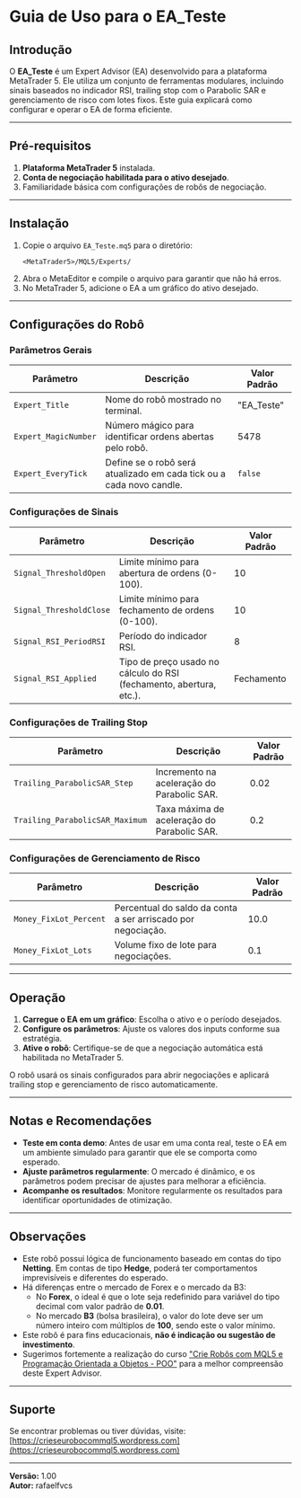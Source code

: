 
# Guia de Uso para o EA_Teste

## Introdução
O **EA_Teste** é um Expert Advisor (EA) desenvolvido para a plataforma MetaTrader 5. Ele utiliza um conjunto de ferramentas modulares, incluindo sinais baseados no indicador RSI, trailing stop com o Parabolic SAR e gerenciamento de risco com lotes fixos. Este guia explicará como configurar e operar o EA de forma eficiente.

---

## Pré-requisitos
1. **Plataforma MetaTrader 5** instalada.
2. **Conta de negociação habilitada para o ativo desejado**.
3. Familiaridade básica com configurações de robôs de negociação.

---

## Instalação
1. Copie o arquivo `EA_Teste.mq5` para o diretório:
   ```
   <MetaTrader5>/MQL5/Experts/
   ```
2. Abra o MetaEditor e compile o arquivo para garantir que não há erros.
3. No MetaTrader 5, adicione o EA a um gráfico do ativo desejado.

---

## Configurações do Robô

### Parâmetros Gerais
| Parâmetro               | Descrição                                                                 | Valor Padrão |
|-------------------------|---------------------------------------------------------------------------|--------------|
| `Expert_Title`          | Nome do robô mostrado no terminal.                                       | "EA_Teste"   |
| `Expert_MagicNumber`    | Número mágico para identificar ordens abertas pelo robô.                 | 5478         |
| `Expert_EveryTick`      | Define se o robô será atualizado em cada tick ou a cada novo candle.     | `false`      |

### Configurações de Sinais
| Parâmetro               | Descrição                                                                 | Valor Padrão |
|-------------------------|---------------------------------------------------------------------------|--------------|
| `Signal_ThresholdOpen`  | Limite mínimo para abertura de ordens (0-100).                          | 10           |
| `Signal_ThresholdClose` | Limite mínimo para fechamento de ordens (0-100).                        | 10           |
| `Signal_RSI_PeriodRSI`  | Período do indicador RSI.                                               | 8            |
| `Signal_RSI_Applied`    | Tipo de preço usado no cálculo do RSI (fechamento, abertura, etc.).      | Fechamento   |

### Configurações de Trailing Stop
| Parâmetro                  | Descrição                                           | Valor Padrão |
|----------------------------|---------------------------------------------------|--------------|
| `Trailing_ParabolicSAR_Step` | Incremento na aceleração do Parabolic SAR.        | 0.02         |
| `Trailing_ParabolicSAR_Maximum` | Taxa máxima de aceleração do Parabolic SAR.      | 0.2          |

### Configurações de Gerenciamento de Risco
| Parâmetro               | Descrição                                                                 | Valor Padrão |
|-------------------------|---------------------------------------------------------------------------|--------------|
| `Money_FixLot_Percent`  | Percentual do saldo da conta a ser arriscado por negociação.             | 10.0         |
| `Money_FixLot_Lots`     | Volume fixo de lote para negociações.                                    | 0.1          |

---

## Operação

1. **Carregue o EA em um gráfico**: Escolha o ativo e o período desejados.
2. **Configure os parâmetros**: Ajuste os valores dos inputs conforme sua estratégia.
3. **Ative o robô**: Certifique-se de que a negociação automática está habilitada no MetaTrader 5.

O robô usará os sinais configurados para abrir negociações e aplicará trailing stop e gerenciamento de risco automaticamente.

---

## Notas e Recomendações
- **Teste em conta demo**: Antes de usar em uma conta real, teste o EA em um ambiente simulado para garantir que ele se comporta como esperado.
- **Ajuste parâmetros regularmente**: O mercado é dinâmico, e os parâmetros podem precisar de ajustes para melhorar a eficiência.
- **Acompanhe os resultados**: Monitore regularmente os resultados para identificar oportunidades de otimização.

---

## Observações
- Este robô possui lógica de funcionamento baseado em contas do tipo **Netting**. Em contas de tipo **Hedge**, poderá ter comportamentos imprevisíveis e diferentes do esperado.
- Há diferenças entre o mercado de Forex e o mercado da B3:
  - No **Forex**, o ideal é que o lote seja redefinido para variável do tipo decimal com valor padrão de **0.01**.
  - No mercado **B3** (bolsa brasileira), o valor do lote deve ser um número inteiro com múltiplos de **100**, sendo este o valor mínimo.
- Este robô é para fins educacionais, **não é indicação ou sugestão de investimento**.
- Sugerimos fortemente a realização do curso ["Crie Robôs com MQL5 e Programação Orientada a Objetos - POO"](https://crieseurobocommql5.wordpress.com) para a melhor compreensão deste Expert Advisor.

---

## Suporte
Se encontrar problemas ou tiver dúvidas, visite:
[https://crieseurobocommql5.wordpress.com](https://crieseurobocommql5.wordpress.com)

---

**Versão:** 1.00  
**Autor:** rafaelfvcs
